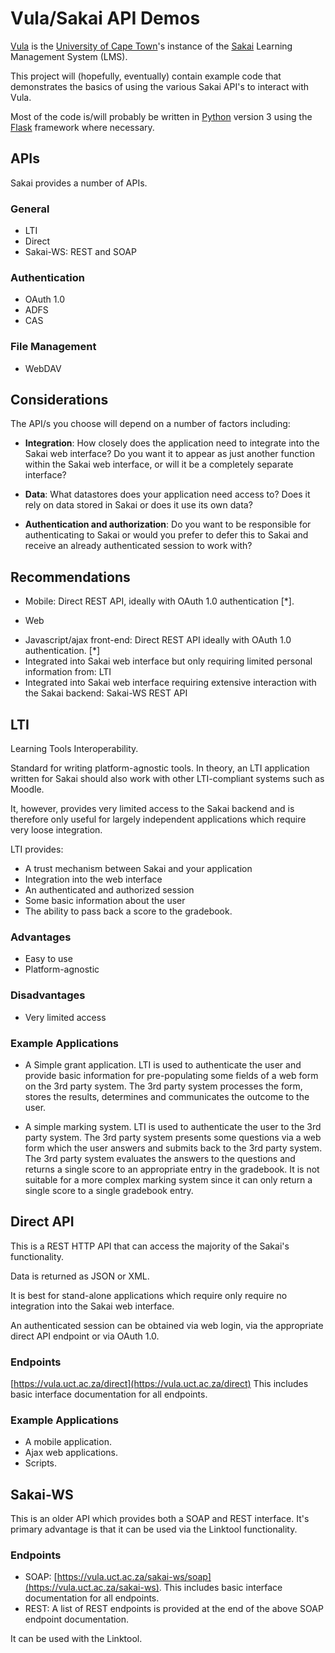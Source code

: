 # Vula/Sakai API Demos

[Vula](https://vula.uct.ac.za) is the [University of Cape
Town](http://www.uct.ac.za)'s instance of the
[Sakai](https://www.sakaiproject.org) Learning Management System (LMS).

This project will (hopefully, eventually) contain example code that
demonstrates the basics of using the various Sakai API's to interact
with Vula.

Most of the code is/will probably be written in
[Python](https://www.python.org) version 3 using the
[Flask](http://flask.pocoo.org/) framework where necessary.

## APIs

Sakai provides a number of APIs.

### General

* LTI
* Direct
* Sakai-WS: REST and SOAP

### Authentication

* OAuth 1.0
* ADFS
* CAS

### File Management

* WebDAV

## Considerations

The API/s you choose will depend on a number of factors including:

* **Integration**: How closely does the application need to integrate into
  the Sakai web interface? Do you want it to appear as just 
  another function within the Sakai web interface, or will it be a 
  completely separate interface? 
  
* **Data**: What datastores does your application need access to? Does it
  rely on data stored in Sakai or does it use its own data? 

* **Authentication and authorization**: Do you want to be responsible for
  authenticating to Sakai or would you prefer to defer this to Sakai
  and receive an already authenticated session to work with? 

## Recommendations

* Mobile: Direct REST API, ideally with OAuth 1.0 authentication [*]. 

* Web
- Javascript/ajax front-end: Direct REST API ideally with OAuth
  1.0 authentication. [*] 
- Integrated into Sakai web interface but only requiring
  limited personal information from: LTI
- Integrated into Sakai web interface requiring
  extensive interaction with the Sakai backend: Sakai-WS REST API


## LTI

Learning Tools Interoperability.

Standard for writing platform-agnostic tools. In theory, an LTI
application written for Sakai should also work with other LTI-compliant
systems such as Moodle.

It, however, provides very limited access to the Sakai backend and
is therefore only useful for largely independent applications which 
require very loose integration.

LTI provides: 
* A trust mechanism between Sakai and your application
* Integration into the web interface
* An authenticated and authorized session
* Some basic information about the user
* The ability to pass back a score to the gradebook. 

### Advantages
* Easy to use 
* Platform-agnostic

### Disadvantages
* Very limited access 

### Example Applications

* A Simple grant application. LTI is used to authenticate the user and
  provide basic information for pre-populating some fields of a web form
  on the 3rd party system. The 3rd party system processes the form,
  stores the results, determines and communicates the outcome to the
  user.

* A simple marking system. LTI is used to authenticate the user to the
  3rd party system. The 3rd party system presents some questions via a
  web form which the user answers and submits back to the 3rd party
  system. The 3rd party system evaluates the answers to the questions
  and returns a single score to an appropriate entry in the gradebook.
  It is not suitable for a more complex marking system since it can only
  return a single score to a single gradebook entry.

## Direct API

This is a REST HTTP API that can access the majority of the Sakai's 
functionality. 

Data is returned as JSON or XML.

It is best for stand-alone applications which require only require no 
integration into the Sakai web interface.

An authenticated session can be obtained via web login, via the
appropriate direct API endpoint or via  OAuth 1.0.

### Endpoints
[https://vula.uct.ac.za/direct](https://vula.uct.ac.za/direct) This 
includes basic interface documentation for all endpoints. 


### Example Applications

* A mobile application. 
* Ajax web applications. 
* Scripts. 

## Sakai-WS

This is an older API which provides both a SOAP and REST interface.
It's primary advantage is that it can be used via the Linktool 
functionality. 

### Endpoints
* SOAP: [https://vula.uct.ac.za/sakai-ws/soap](https://vula.uct.ac.za/sakai-ws). This includes basic interface documentation for all endpoints.
* REST: A list of REST endpoints is provided at the end of the above
  SOAP endpoint documentation. 



It can be used with the Linktool.








